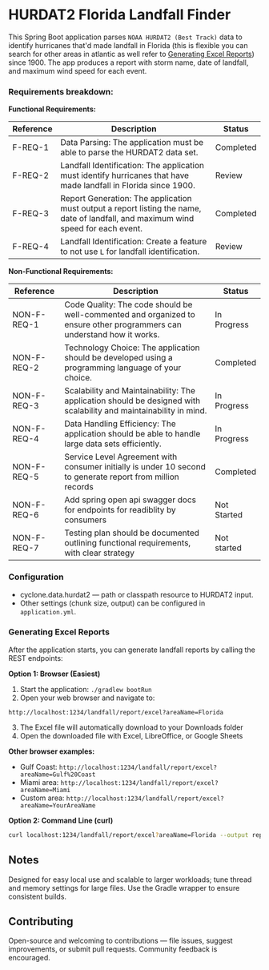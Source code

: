 HURDAT2 Florida Landfall Finder
===============================

This Spring Boot application parses `NOAA HURDAT2 (Best Track)` data to identify hurricanes that'd made landfall in Florida (this is flexible you can search for other areas in atlantic as well refer to [Generating Excel Reports](#Generating-Excel-Reports)) 
since 1900. The app produces a report with storm name, date of landfall, and maximum wind speed for each event.


### Requirements breakdown:

**Functional Requirements:**

| Reference | Description                                                                                                                        | Status      |
|-----------|------------------------------------------------------------------------------------------------------------------------------------|-------------|
| F-REQ-1   | Data Parsing: The application must be able to parse the HURDAT2 data set.                                                          | Completed   |
| F-REQ-2   | Landfall Identification: The application must identify hurricanes that have made landfall in Florida since 1900.                   | Review      |
| F-REQ-3   | Report Generation: The application must output a report listing the name, date of landfall, and maximum wind speed for each event. |  Completed |
| F-REQ-4   | Landfall Identification: Create a feature to not use `L` for landfall identification.                                              | Review      |

**Non-Functional Requirements:**

| Reference   | Description                                                                                                            | Status      |
|-------------|------------------------------------------------------------------------------------------------------------------------|-------------|
| NON-F-REQ-1 | Code Quality: The code should be well-commented and organized to ensure other programmers can understand how it works. | In Progress |
| NON-F-REQ-2 | Technology Choice: The application should be developed using a programming language of your choice.                    | Completed   |
| NON-F-REQ-3 | Scalability and Maintainability: The application should be designed with scalability and maintainability in mind.      | In Progress |
| NON-F-REQ-4 | Data Handling Efficiency: The application should be able to handle large data sets efficiently.                        | In Progress |
| NON-F-REQ-5 | Service Level Agreement with consumer initially is under 10 second to generate report from million records             | Completed   |
| NON-F-REQ-6 | Add spring open api swagger docs for endpoints for readiblity by consumers | Not Started | 
| NON-F-REQ-7 | Testing plan should be documented outlining functional requirements, with clear strategy                                           | Not started |

### Configuration

- cyclone.data.hurdat2 — path or classpath resource to HURDAT2 input.
- Other settings (chunk size, output) can be configured in `application.yml`.


### Generating Excel Reports

After the application starts, you can generate landfall reports by calling the REST endpoints:

**Option 1: Browser (Easiest)**
1. Start the application: `./gradlew bootRun`
2. Open your web browser and navigate to:
```
http://localhost:1234/landfall/report/excel?areaName=Florida
```
3. The Excel file will automatically download to your Downloads folder
4. Open the downloaded file with Excel, LibreOffice, or Google Sheets

**Other browser examples:**
- Gulf Coast: `http://localhost:1234/landfall/report/excel?areaName=Gulf%20Coast`
- Miami area: `http://localhost:1234/landfall/report/excel?areaName=Miami`
- Custom area: `http://localhost:1234/landfall/report/excel?areaName=YourAreaName`

**Option 2: Command Line (curl)**
```bash
curl localhost:1234/landfall/report/excel?areaName=Florida --output report.xls
```
Notes
-----
Designed for easy local use and scalable to larger workloads; tune thread and memory settings for large files. Use the Gradle wrapper to ensure consistent builds.

Contributing
------------
Open-source and welcoming to contributions — file issues, suggest improvements, or submit pull requests. Community feedback is encouraged.
